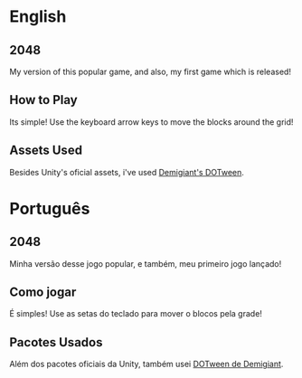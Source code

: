 # English
## 2048
My version of this popular game, and also, my first game which is released!
## How to Play
Its simple! Use the keyboard arrow keys to move the blocks around the grid!
## Assets Used
Besides Unity's oficial assets, i've used [Demigiant's DOTween](https://assetstore.unity.com/packages/tools/animation/dotween-hotween-v2-27676).

# Português
## 2048
Minha versão desse jogo popular, e também, meu primeiro jogo lançado!
## Como jogar
É simples! Use as setas do teclado para mover o blocos pela grade!
## Pacotes Usados
Além dos pacotes oficiais da Unity, também usei [DOTween de Demigiant](https://assetstore.unity.com/packages/tools/animation/dotween-hotween-v2-27676).
